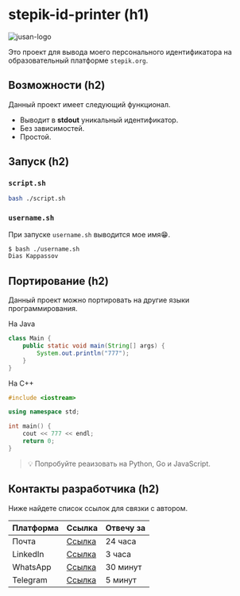 # stepik-id-printer (h1)
![jusan-logo](https://ucarecdn.com/02b8ff49-8f2b-4ce9-be84-7d4bdc6b9b67/)

Это проект для вывода моего персонального идентификатора на образовательный платформе `stepik.org`.

## Возможности (h2)
Данный проект имеет следующий функционал.
- Выводит в **stdout** уникальный идентификатор.
- Без зависимостей.
- Простой.

## Запуск (h2)
### `script.sh` 
```bash
bash ./script.sh
```

### `username.sh`
При запуске `username.sh` выводится мое имя😁. 
```bash
$ bash ./username.sh
Dias Kappassov
```

## Портирование (h2)
Данный проект можно портировать на другие языки программирования.

На Java
```java
class Main {
    public static void main(String[] args) {
        System.out.println("777");
    }
}
```

На C++
```cpp
#include <iostream>

using namespace std;

int main() {
    cout << 777 << endl;
    return 0;
}
```

> :bulb: Попробуйте реаизовать на Python, Go и JavaScript.

## Контакты разработчика (h2)
Ниже найдете список ссылок для связки с автором.

| Платформа | Ссылка                              | Отвечу за |
| --------- | ----------------------------------- | --------- |
| Почта     | [Ссылка](https://github.com/Dias1c) | 24 часа   |
| LinkedIn  | [Ссылка](https://github.com/Dias1c) | 3 часа    |
| WhatsApp  | [Ссылка](https://github.com/Dias1c) | 30 минут  |
| Telegram  | [Ссылка](https://github.com/Dias1c) | 5 минут   |